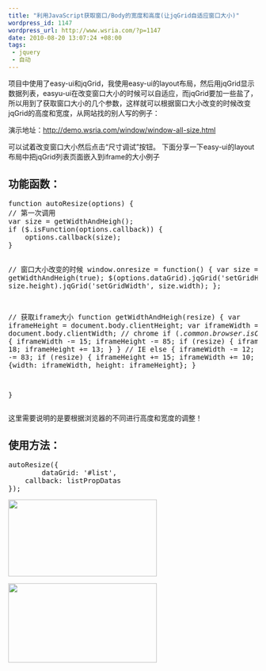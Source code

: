```yaml
--- 
title: "利用JavaScript获取窗口/Body的宽度和高度(让jqGrid自适应窗口大小)"
wordpress_id: 1147
wordpress_url: http://www.wsria.com/?p=1147
date: 2010-08-20 13:07:24 +08:00
tags: 
 - jquery
 - 自动
---
```

项目中使用了easy-ui和jqGrid，我使用easy-ui的layout布局，然后用jqGrid显示数据列表，easyu-ui在改变窗口大小的时候可以自适应，而jqGrid要加一些盐了，所以用到了获取窗口大小的几个参数，这样就可以根据窗口大小改变的时候改变jqGrid的高度和宽度，从网站找的别人写的例子：

演示地址：<a href="http://demo.wsria.com/window/window-all-size.html">http://demo.wsria.com/window/window-all-size.html</a>

可以试着改变窗口大小然后点击“尺寸调试”按钮。
下面分享一下easy-ui的layout布局中把jqGrid列表页面嵌入到iframe的大小例子
<!--more-->
<h2>功能函数：</h2>
<pre class="brush: js">function autoResize(options) {
// 第一次调用
var size = getWidthAndHeigh();
if ($.isFunction(options.callback)) {
	options.callback(size);
}

// 窗口大小改变的时候
window.onresize = function() {
	var size = getWidthAndHeigh(true);
	$(options.dataGrid).jqGrid('setGridHeight', size.height).jqGrid('setGridWidth', size.width);
};

// 获取iframe大小
function getWidthAndHeigh(resize) {
	var iframeHeight = document.body.clientHeight;
	var iframeWidth = document.body.clientWidth;
	// chrome
	if ($.common.browser.isChrome()) {
		iframeWidth -= 16;
		iframeHeight -= 85;
	}
	// firefox
	else if ($.common.browser.isMozila()) {
		iframeWidth -= 15;
		iframeHeight -= 85;
		if (resize) {
			iframeWidth += 18;
			iframeHeight += 13;
		}
	} 
	// IE
	else {
		iframeWidth -= 12;
		iframeHeight -= 83;
		if (resize) {
			iframeHeight += 15;
			iframeWidth += 10;
		}
	}
	return {width: iframeWidth, height: iframeHeight};
}

}</pre>
这里需要说明的是要根据浏览器的不同进行高度和宽度的调整！
<h2>使用方法：</h2>
<pre class="brush: js">autoResize({
        dataGrid: '#list',
	callback: listPropDatas
});</pre>
<a href="http://www.kafeitu.me/files/2010/08/full-size-for-jqgrid.png"><img class="size-medium wp-image-1148" title="full size for jqgrid" src="http://www.kafeitu.me/files/2010/08/full-size-for-jqgrid-300x155.png" alt="" width="300" height="155" /></a>

<a href="http://www.kafeitu.me/files/2010/08/small-size-for-jqgrid.png"><img class="size-medium wp-image-1149" title="small size for jqgrid" src="http://www.kafeitu.me/files/2010/08/small-size-for-jqgrid-300x160.png" alt="" width="300" height="160" /></a>
